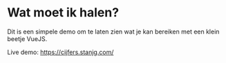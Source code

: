 # Wat moet ik halen?

Dit is een simpele demo om te laten zien wat je kan bereiken met een klein beetje VueJS.

Live demo: https://cijfers.stanjg.com/